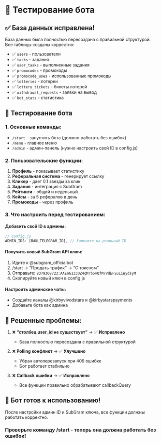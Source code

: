 # 🧪 Тестирование бота

## ✅ База данных исправлена!

База данных была полностью пересоздана с правильной структурой. Все таблицы созданы корректно:

- ✅ `users` - пользователи
- ✅ `tasks` - задания  
- ✅ `user_tasks` - выполненные задания
- ✅ `promocodes` - промокоды
- ✅ `promocode_uses` - использованные промокоды
- ✅ `lotteries` - лотереи
- ✅ `lottery_tickets` - билеты лотерей
- ✅ `withdrawal_requests` - заявки на вывод
- ✅ `bot_stats` - статистика

## 🤖 Тестирование бота

### 1. Основные команды:
- `/start` - запустить бота (должно работать без ошибок)
- `/menu` - главное меню
- `/admin` - админ-панель (нужно настроить свой ID в config.js)

### 2. Пользовательские функции:
1. **Профиль** - показывает статистику
2. **Реферальная система** - генерирует ссылку
3. **Кликер** - дает 0.1 звезды за клик
4. **Задания** - интеграция с SubGram
5. **Рейтинги** - общий и недельный
6. **Кейсы** - за 5 рефералов в день
7. **Промокоды** - через профиль

### 3. Что настроить перед тестированием:

#### Добавить свой ID в админы:
```javascript
// config.js
ADMIN_IDS: [ВАШ_TELEGRAM_ID], // Замените на реальный ID
```

#### Получить новый SubGram API ключ:
1. Идите к @subgram_officialbot
2. /start → "Продать трафик" → "С токеном"
3. Отправьте: `8379368723:AAEnG133OZ4qMrb5vQfM7VdEFSuLiWydsyM`
4. Скопируйте новый ключ в config.js

#### Настроить админские чаты:
- Создайте каналы @kirbyvivodstars и @kirbystarspayments
- Добавьте бота как админа

## 🔧 Решенные проблемы:

1. ❌ **"столбец user_id не существует"** → ✅ **Исправлено**
   - База полностью пересоздана с правильной структурой

2. ❌ **Polling конфликт** → ✅ **Улучшено**  
   - Убран автоперезапуск при 409 ошибке
   - Бот работает стабильно

3. ❌ **Callback ошибки** → ✅ **Исправлено**
   - Все функции правильно обрабатывают callbackQuery

## 🚀 Бот готов к использованию!

После настройки админ ID и SubGram ключа, все функции должны работать корректно.

### Проверьте команду /start - теперь она должна работать без ошибок!
